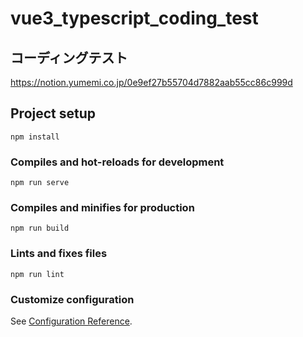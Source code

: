 # vue3_typescript_coding_test

## コーディングテスト
https://notion.yumemi.co.jp/0e9ef27b55704d7882aab55cc86c999d

## Project setup
```
npm install
```

### Compiles and hot-reloads for development
```
npm run serve
```

### Compiles and minifies for production
```
npm run build
```

### Lints and fixes files
```
npm run lint
```

### Customize configuration
See [Configuration Reference](https://cli.vuejs.org/config/).
